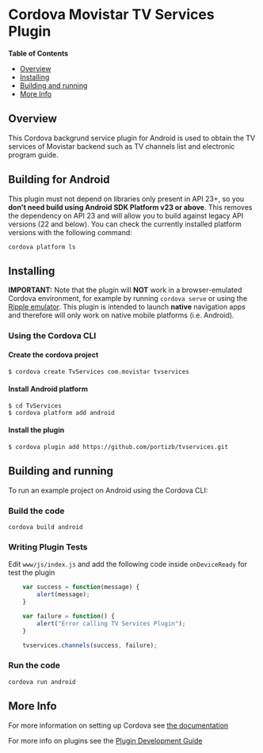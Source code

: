 # Cordova Movistar TV Services Plugin

<!-- START table-of-contents -->
**Table of Contents**

- [Overview](#overview)
- [Installing](#installing)
- [Building and running](#building-and-running)
- [More Info](#more-info)

<!-- END table-of-contents -->

## Overview

This Cordova backgrund service plugin for Android is used to obtain the TV services of Movistar backend such as TV channels list and electronic program guide.

## Building for Android

This plugin must not depend on libraries only present in API 23+, so you __don't need build using Android SDK Platform v23 or above__. This removes the dependency on API 23 and will allow you to build against legacy API versions (22 and below). You can check the currently installed platform versions with the following command:

    cordova platform ls


## Installing

**IMPORTANT:** Note that the plugin will **NOT** work in a browser-emulated Cordova environment, for example by running `cordova serve` or using the [Ripple emulator](https://github.com/ripple-emulator/ripple).
This plugin is intended to launch **native** navigation apps and therefore will only work on native mobile platforms (i.e. Android).

### Using the Cordova CLI

#### Create the cordova project

    $ cordova create TvServices com.movistar tvservices
    
#### Install Android platform

    $ cd TvServices
    $ cordova platform add android
    
#### Install the plugin

    $ cordova plugin add https://github.com/portizb/tvservices.git
    

## Building and running

To run an example project on Android using the Cordova CLI:

### Build the code

    cordova build android
    
### Writing Plugin Tests

Edit `www/js/index.js` and add the following code inside `onDeviceReady` for test the plugin

```js
    var success = function(message) {
        alert(message);
    }

    var failure = function() {
        alert("Error calling TV Services Plugin");
    }

    tvservices.channels(success, failure);
```
### Run the code
    cordova run android


## More Info

For more information on setting up Cordova see [the documentation](http://cordova.apache.org/docs/en/latest/guide/cli/index.html)

For more info on plugins see the [Plugin Development Guide](http://cordova.apache.org/docs/en/latest/guide/hybrid/plugins/index.html)
